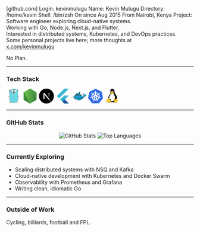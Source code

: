 [github.com]
Login: kevinmulugu               Name: Kevin Mulugu
Directory: /home/kevin           Shell: /bin/zsh
On since Aug 2015                From Nairobi, Kenya
Project:
  Software engineer exploring cloud-native systems.  
  Working with Go, Node.js, Next.js, and Flutter.  
  Interested in distributed systems, Kubernetes, and DevOps practices.  
  Some personal projects live here; more thoughts at  
  [x.com/kevinmulugu](https://x.com/kevinmulugu)

No Plan.

---

### Tech Stack

<p align="left">
  <img src="https://raw.githubusercontent.com/devicons/devicon/master/icons/go/go-original.svg" alt="Go" width="40" height="40"/>
  <img src="https://raw.githubusercontent.com/devicons/devicon/master/icons/nodejs/nodejs-original.svg" alt="Node.js" width="40" height="40"/>
  <img src="https://raw.githubusercontent.com/devicons/devicon/master/icons/nextjs/nextjs-original.svg" alt="Next.js" width="40" height="40"/>
  <img src="https://raw.githubusercontent.com/devicons/devicon/master/icons/flutter/flutter-original.svg" alt="Flutter" width="40" height="40"/>
  <img src="https://raw.githubusercontent.com/devicons/devicon/master/icons/docker/docker-original.svg" alt="Docker" width="40" height="40"/>
  <img src="https://raw.githubusercontent.com/devicons/devicon/master/icons/kubernetes/kubernetes-plain.svg" alt="Kubernetes" width="40" height="40"/>
  <img src="https://raw.githubusercontent.com/devicons/devicon/master/icons/linux/linux-original.svg" alt="Linux" width="40" height="40"/>
</p>

---

### GitHub Stats
<p align="center">
  <img src="https://github-readme-stats.vercel.app/api?username=kevinmulugu&show_icons=true&theme=default" alt="GitHub Stats" height="160" />
  <img src="https://github-readme-stats.vercel.app/api/top-langs/?username=kevinmulugu&layout=compact&theme=default" alt="Top Languages" height="160"/>
</p>

---

### Currently Exploring
- Scaling distributed systems with NSQ and Kafka  
- Cloud-native development with Kubernetes and Docker Swarm  
- Observability with Prometheus and Grafana  
- Writing clean, idiomatic Go

---

### Outside of Work
Cycling, billiards, football and FPL.
